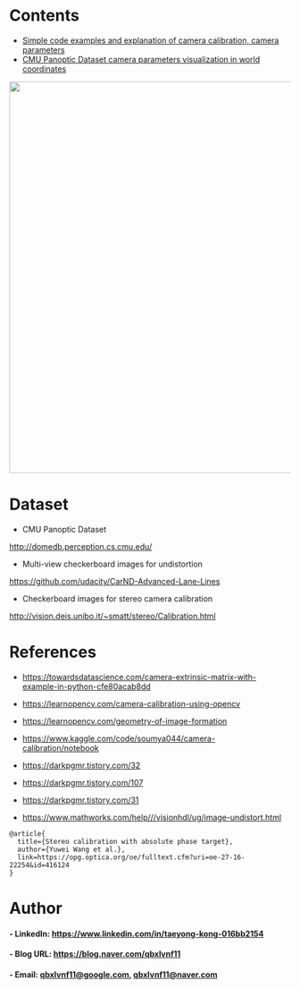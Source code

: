 Contents
=============

- [Simple code examples and explanation of camera calibration, camera parameters](https://github.com/qbxlvnf11/camera-calibration/blob/main/camera_calibration_tutorial.ipynb)
- [CMU Panoptic Dataset camera parameters visualization in world coordinates](https://github.com/qbxlvnf11/camera-calibration/blob/main/Panoptic_Dataset_Camera_3D_Plot.ipynb)

<p align="center">
  <img width="600" height="700" img src="https://github.com/qbxlvnf11/camera-calibration/assets/52263269/3ef1c4c0-4ae3-4013-ac88-8ff3fc3efcde"></img>
</p>
  
Dataset
=============

- CMU Panoptic Dataset

http://domedb.perception.cs.cmu.edu/

- Multi-view checkerboard images for undistortion

https://github.com/udacity/CarND-Advanced-Lane-Lines

- Checkerboard images for stereo camera calibration

http://vision.deis.unibo.it/~smatt/stereo/Calibration.html

References
=============

- https://towardsdatascience.com/camera-extrinsic-matrix-with-example-in-python-cfe80acab8dd

- https://learnopencv.com/camera-calibration-using-opencv

- https://learnopencv.com/geometry-of-image-formation

- https://www.kaggle.com/code/soumya044/camera-calibration/notebook

- https://darkpgmr.tistory.com/32

- https://darkpgmr.tistory.com/107

- https://darkpgmr.tistory.com/31

- https://www.mathworks.com/help///visionhdl/ug/image-undistort.html

```
@article{
  title={Stereo calibration with absolute phase target},
  author={Yuwei Wang et al.},
  link=https://opg.optica.org/oe/fulltext.cfm?uri=oe-27-16-22254&id=416124
}
```

Author
=============

#### - LinkedIn: https://www.linkedin.com/in/taeyong-kong-016bb2154

#### - Blog URL: https://blog.naver.com/qbxlvnf11

#### - Email: qbxlvnf11@google.com, qbxlvnf11@naver.com
